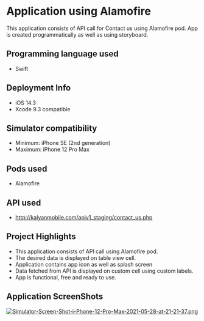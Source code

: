 # Application using Alamofire

This application consists of API call for Contact us using Alamofire pod. App is created programmatically as well as using storyboard.

## Programming language used
- Swift

## Deployment Info
- iOS 14.3
- Xcode 9.3 compatible

## Simulator compatibility
- Minimum: iPhone SE (2nd generation)
- Maximum: iPhone 12 Pro Max

## Pods used
- Alamofire

## API used
- http://kalyanmobile.com/apiv1_staging/contact_us.php

## Project Highlights
- This application consists of API call using Alamofire pod.
- The desired data is displayed on table view cell.
- Application contains app icon as well as splash screen
- Data fetched from API is displayed on custom cell using custom labels.
- App is functional, free and ready to use.

## Application ScreenShots

[![Simulator-Screen-Shot-i-Phone-12-Pro-Max-2021-05-28-at-21-21-37.png](https://i.postimg.cc/J4vDt6zr/Simulator-Screen-Shot-i-Phone-12-Pro-Max-2021-05-28-at-21-21-37.png)](https://postimg.cc/w75TGkNZ)
